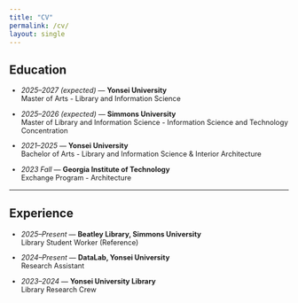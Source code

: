 ```yaml
---
title: "CV"
permalink: /cv/
layout: single
---
```


## Education
<div style="font-size:0.9em">
  
- *2025–2027 (expected)* — **Yonsei University**  
  Master of Arts - Library and Information Science  
  
- *2025–2026 (expected)* — **Simmons University**  
  Master of Library and Information Science - Information Science and Technology Concentration

- *2021–2025* — **Yonsei University**  
  Bachelor of Arts - Library and Information Science & Interior Architecture

- *2023 Fall* — **Georgia Institute of Technology**  
  Exchange Program - Architecture
    

</div>

---

## Experience
<span style="font-size:0.9em">

- *2025–Present* — **Beatley Library, Simmons University**  
  Library Student Worker (Reference)  

- *2024–Present* — **DataLab, Yonsei University**  
  Research Assistant  

- *2023–2024* — **Yonsei University Library**  
  Library Research Crew

</span>
